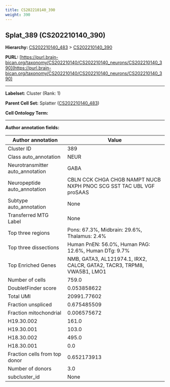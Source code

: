 ```yaml
---
title: CS202210140_390
weight: 390
---
```

## Splat_389 (CS202210140_390)
<b>Hierarchy: </b>
[CS202210140_483](../CS202210140_483) >
[CS202210140_390](../CS202210140_390)

**PURL:** [https://purl.brain-bican.org/taxonomy/CS202210140/CS202210140_neurons/CS202210140_390](https://purl.brain-bican.org/taxonomy/CS202210140/CS202210140_neurons/CS202210140_390)

---


**Labelset:** Cluster (Rank: 1)

**Parent Cell Set:** Splatter ([CS202210140_483](../CS202210140_483))



**Cell Ontology Term:** 

[MARKER GENES.]: #


---

[TRANSFERRED ANNOTATIONS.]: #


[AUTHOR ANNOTATION FIELDS.]: #


**Author annotation fields:**

| Author annotation | Value |
|-------------------|-------|
|Cluster ID|389|
|Class auto_annotation|NEUR|
|Neurotransmitter auto_annotation|GABA|
|Neuropeptide auto_annotation|CBLN CCK CHGA CHGB NAMPT NUCB NXPH PNOC SCG SST TAC UBL VGF proSAAS|
|Subtype auto_annotation|None|
|Transferred MTG Label|None|
|Top three regions|Pons: 67.3%, Midbrain: 29.6%, Thalamus: 2.4%|
|Top three dissections|Human PnEN: 56.0%, Human PAG: 12.6%, Human DTg: 9.7%|
|Top Enriched Genes|NMB, GATA3, AL121974.1, IRX2, CALCR, GATA2, TACR3, TRPM8, VWA5B1, LMO1|
|Number of cells|759.0|
|DoubletFinder score|0.053858622|
|Total UMI|20991.77602|
|Fraction unspliced|0.675485509|
|Fraction mitochondrial|0.006575672|
|H19.30.002|161.0|
|H19.30.001|103.0|
|H18.30.002|495.0|
|H18.30.001|0.0|
|Fraction cells from top donor|0.652173913|
|Number of donors|3.0|
|subcluster_id|None|
